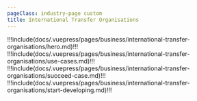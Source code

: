 ```yaml
---
pageClass: industry-page custom
title: International Transfer Organisations
---
```


!!!include(docs/.vuepress/pages/business/international-transfer-organisations/hero.md)!!!
!!!include(docs/.vuepress/pages/business/international-transfer-organisations/use-cases.md)!!!
!!!include(docs/.vuepress/pages/business/international-transfer-organisations/succeed-case.md)!!!
!!!include(docs/.vuepress/pages/business/international-transfer-organisations/start-developing.md)!!!

<script>
import VueSlickCarousel from 'vue-slick-carousel';
import 'vue-slick-carousel/dist/vue-slick-carousel.css';
import 'vue-slick-carousel/dist/vue-slick-carousel-theme.css';
import TabSection from "../.vuepress/components/TabSection";
import Accordion from "../.vuepress/components/simple-accordion/accordion";
import AccordionItem from "../.vuepress/components/simple-accordion/accordion-item";
import useCasesTab from "../.vuepress/mixins/useCasesTab.js";

export default {
  components: {
    VueSlickCarousel, AccordionItem, Accordion, TabSection
  },
  data() {
    return {
      options: {
        dots: true,
        arrows: true,
        dotsClass: 'testimonials__dots',
        infinite: false,
        speed: 500,
        slidesToShow: 1,
      },
      borderedLink: false,
      accentLink: {
        text: 'Start developing',
      },
      tabs: [
        'International Transfers',
      ],
      activeTabName: '',
    }
  },
  mixins: [useCasesTab],
}
</script>


